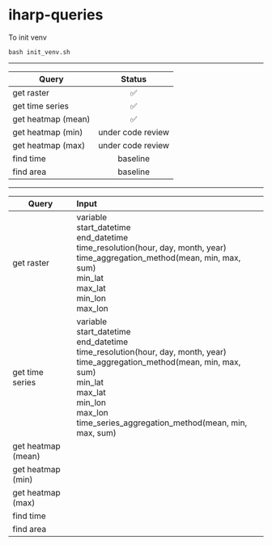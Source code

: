 # iharp-queries

To init venv
```
bash init_venv.sh 
```

---

| Query              |       Status       |
| ------------------ | :----------------: |
| get raster         | :white_check_mark: |
| get time series    | :white_check_mark: |
| get heatmap (mean) | :white_check_mark: |
| get heatmap (min)  | under code review  |
| get heatmap (max)  | under code review  |
| find time          |      baseline      |
| find area          |      baseline      |

---

| Query              | Input                                                                                                                                                                                                                                             |
| ------------------ | :------------------------------------------------------------------------------------------------------------------------------------------------------------------------------------------------------------------------------------------------ |
| get raster         | variable</br>start_datetime</br>end_datetime</br>time_resolution(hour, day, month, year)</br>time_aggregation_method(mean, min, max, sum)</br>min_lat</br>max_lat</br>min_lon</br>max_lon                                                         |
| get time series    | variable</br>start_datetime</br>end_datetime</br>time_resolution(hour, day, month, year)</br>time_aggregation_method(mean, min, max, sum)</br>min_lat</br>max_lat</br>min_lon</br>max_lon</br>time_series_aggregation_method(mean, min, max, sum) |
| get heatmap (mean) |                                                                                                                                                                                                                                                   |
| get heatmap (min)  |                                                                                                                                                                                                                                                   |
| get heatmap (max)  |                                                                                                                                                                                                                                                   |
| find time          |                                                                                                                                                                                                                                                   |
| find area          |                                                                                                                                                                                                                                                   |